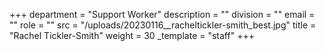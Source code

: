 +++
department = "Support Worker"
description = ""
division = ""
email = ""
role = ""
src = "/uploads/20230116__racheltickler-smith_best.jpg"
title = "Rachel Tickler-Smith"
weight = 30
_template = "staff"
+++

